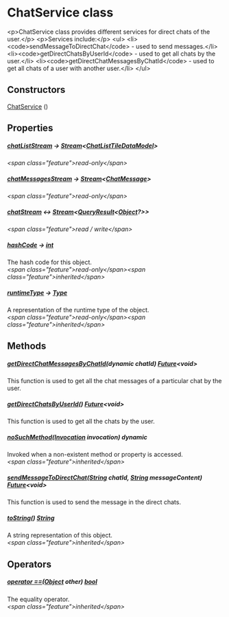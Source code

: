 


# ChatService class









\<p\>ChatService class provides different services for direct chats of the user.\</p\>
\<p\>Services include:\</p\>
\<ul\>
\<li\>\<code\>sendMessageToDirectChat\</code\> - used to send messages.\</li\>
\<li\>\<code\>getDirectChatsByUserId\</code\> - used to get all chats by the user.\</li\>
\<li\>\<code\>getDirectChatMessagesByChatId\</code\> - used to get all chats of a user with another user.\</li\>
\</ul\>




## Constructors

[ChatService](../services_chat_service/ChatService/ChatService.md) ()

   


## Properties

##### [chatListStream](../services_chat_service/ChatService/chatListStream.md) &#8594; [Stream](https:api.flutter.dev/flutter/dart-async/Stream-class.html)&lt;[ChatListTileDataModel](../models_chats_chat_list_tile_data_model/ChatListTileDataModel-class.md)\>



  
_\<span class="feature"\>read-only\</span\>_



##### [chatMessagesStream](../services_chat_service/ChatService/chatMessagesStream.md) &#8594; [Stream](https:api.flutter.dev/flutter/dart-async/Stream-class.html)&lt;[ChatMessage](../models_chats_chat_message/ChatMessage-class.md)\>



  
_\<span class="feature"\>read-only\</span\>_



##### [chatStream](../services_chat_service/ChatService/chatStream.md) &#8596; [Stream](https:api.flutter.dev/flutter/dart-async/Stream-class.html)&lt;[QueryResult](https:pub.dev/documentation/graphql/5.2.0-beta.4/graphql/QueryResult-class.html)&lt;[Object](https:api.flutter.dev/flutter/dart-core/Object-class.html)?\>\>



  
_\<span class="feature"\>read / write\</span\>_



##### [hashCode](https:api.flutter.dev/flutter/dart-core/Object/hashCode.html) &#8594; [int](https:api.flutter.dev/flutter/dart-core/int-class.html)



The hash code for this object.  
_\<span class="feature"\>read-only\</span\>\<span class="feature"\>inherited\</span\>_



##### [runtimeType](https:api.flutter.dev/flutter/dart-core/Object/runtimeType.html) &#8594; [Type](https:api.flutter.dev/flutter/dart-core/Type-class.html)



A representation of the runtime type of the object.  
_\<span class="feature"\>read-only\</span\>\<span class="feature"\>inherited\</span\>_





## Methods

##### [getDirectChatMessagesByChatId](../services_chat_service/ChatService/getDirectChatMessagesByChatId.md)(dynamic chatId) [Future](https:api.flutter.dev/flutter/dart-async/Future-class.html)&lt;void\>



This function is used to get all the chat messages of a particular chat by the user.  




##### [getDirectChatsByUserId](../services_chat_service/ChatService/getDirectChatsByUserId.md)() [Future](https:api.flutter.dev/flutter/dart-async/Future-class.html)&lt;void\>



This function is used to get all the chats by the user.  




##### [noSuchMethod](https:api.flutter.dev/flutter/dart-core/Object/noSuchMethod.html)([Invocation](https:api.flutter.dev/flutter/dart-core/Invocation-class.html) invocation) dynamic



Invoked when a non-existent method or property is accessed.  
_\<span class="feature"\>inherited\</span\>_



##### [sendMessageToDirectChat](../services_chat_service/ChatService/sendMessageToDirectChat.md)([String](https:api.flutter.dev/flutter/dart-core/String-class.html) chatId, [String](https:api.flutter.dev/flutter/dart-core/String-class.html) messageContent) [Future](https:api.flutter.dev/flutter/dart-async/Future-class.html)&lt;void\>



This function is used to send the message in the direct chats.  




##### [toString](https:api.flutter.dev/flutter/dart-core/Object/toString.html)() [String](https:api.flutter.dev/flutter/dart-core/String-class.html)



A string representation of this object.  
_\<span class="feature"\>inherited\</span\>_





## Operators

##### [operator ==](https:api.flutter.dev/flutter/dart-core/Object/operator_equals.html)([Object](https:api.flutter.dev/flutter/dart-core/Object-class.html) other) [bool](https:api.flutter.dev/flutter/dart-core/bool-class.html)



The equality operator.  
_\<span class="feature"\>inherited\</span\>_















